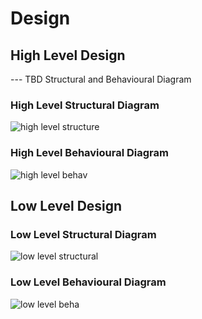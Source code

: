 # Design
## High Level Design
--- TBD Structural and Behavioural Diagram

### High Level Structural Diagram

 ![high level structure](https://user-images.githubusercontent.com/94467725/142768133-7469d9c8-e37f-43e3-aa72-a77456fea1a0.PNG)
 
 
### High Level Behavioural Diagram

 ![high level behav](https://user-images.githubusercontent.com/94467725/142768284-f5dcb992-d324-4e37-b443-cd70b8d1f244.PNG)


## Low Level Design

### Low Level Structural Diagram

![low level structural](https://user-images.githubusercontent.com/94467725/142975535-d6cd41a6-6ec6-41b4-a1c5-2be9dd9c72b5.PNG)



### Low Level Behavioural Diagram

![low level beha](https://user-images.githubusercontent.com/94467725/142768301-3cb13c59-2571-4be5-abd4-ebc0fe96ac9d.PNG)



